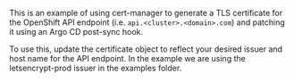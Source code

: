 This is an example of using cert-manager to generate a TLS certificate for the OpenShift API endpoint (i.e. `api.<cluster>.<domain>.com`) and patching it using an Argo CD post-sync hook.

To use this, update the certificate object to reflect your desired issuer and host name for the API endpoint. In the example we are using the letsencrypt-prod issuer in the examples folder.